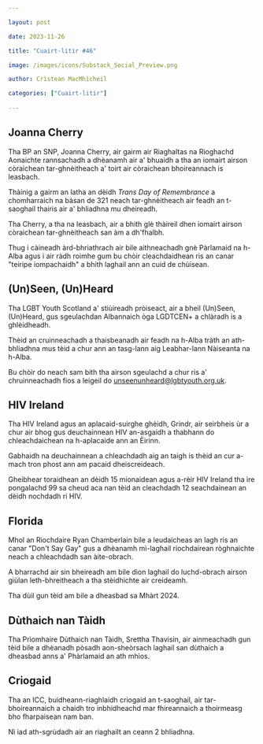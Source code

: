 ```yaml
---

layout: post

date: 2023-11-26

title: "Cuairt-litir #46"

image: /images/icons/Substack_Social_Preview.png

author: Crìstean MacMhìcheil

categories: ["Cuairt-litir"]
  
---
```


## Joanna Cherry

Tha BP an SNP, Joanna Cherry, air gairm air Riaghaltas na Rìoghachd Aonaichte rannsachadh a dhèanamh air a' bhuaidh a tha an iomairt airson còraichean tar-ghnèitheach a' toirt air còraichean bhoireannach is leasbach.

Thàinig a gairm an latha an dèidh _Trans Day of Remembrance_ a chomharraich na bàsan de 321 neach tar-ghnèitheach air feadh an t-saoghail thairis air a' bhliadhna mu dheireadh.

Tha Cherry, a tha na leasbach, air a bhith glè thàireil dhen iomairt airson còraichean tar-ghnèitheach san àm a dh'fhalbh.

Thug i càineadh àrd-bhriathrach air bile aithneachadh gnè Pàrlamaid na h-Alba agus i air ràdh roimhe gum bu chòir cleachdaidhean ris an canar "teiripe iompachaidh" a bhith laghail ann an cuid de chùisean.

## (Un)Seen, (Un)Heard

Tha LGBT Youth Scotland a' stiùireadh pròiseact, air a bheil (Un)Seen, (Un)Heard, gus sgeulachdan Albannaich òga LGDTCEN+ a chlàradh is a ghlèidheadh.

Thèid an cruinneachadh a thaisbeanadh air feadh na h-Alba tràth an ath-bhliadhna mus tèid a chur ann an tasg-lann aig Leabhar-lann Nàiseanta na h-Alba.

Bu chòir do neach sam bith tha airson sgeulachd a chur ris a' chruinneachadh fios a leigeil do unseenunheard@lgbtyouth.org.uk.

## HIV Ireland

Tha HIV Ireland agus an aplacaid-suirghe ghèidh, Grindr, air seirbheis ùr a chur air bhog gus deuchainnean HIV an-asgaidh a thabhann do chleachdaichean na h-aplacaide ann an Èirinn.

Gabhaidh na deuchainnean a chleachdadh aig an taigh is thèid an cur a-mach tron phost ann am pacaid dheiscreideach.

Gheibhear toraidhean an dèidh 15 mionaidean agus a-rèir HIV Ireland tha ìre pongalachd 99 sa cheud aca nan tèid an cleachdadh 12 seachdainean an dèidh nochdadh ri HIV.


## Florida

Mhol an Riochdaire Ryan Chamberlain bile a leudaicheas an lagh ris an canar "Don't Say Gay" gus a dhèanamh mì-laghail riochdairean ròghnaichte neach a chleachdadh san àite-obrach.

A bharrachd air sin bheireadh am bile dìon laghail do luchd-obrach airson giùlan leth-bhreitheach a tha stèidhichte air creideamh.

Tha dùil gun tèid am bile a dheasbad sa Mhàrt 2024.

## Dùthaich nan Tàidh

Tha Prìomhaire Dùthaich nan Tàidh, Srettha Thavisin, air ainmeachadh gun tèid bile a dhèanadh pòsadh aon-sheòrsach laghail san dùthaich a dheasbad anns a' Phàrlamaid an ath mhìos.

## Criogaid

Tha an ICC, buidheann-riaghlaidh criogaid an t-saoghail, air tar-bhoireannaich a chaidh tro inbhidheachd mar fhireannaich a thoirmeasg bho fharpaisean nam ban.

Nì iad ath-sgrùdadh air an riaghailt an ceann 2 bhliadhna. 